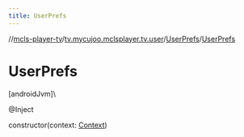 ```yaml
---
title: UserPrefs
---
```

//[mcls-player-tv](../../../index.html)/[tv.mycujoo.mclsplayer.tv.user](../index.html)/[UserPrefs](index.html)/[UserPrefs](-user-prefs.html)



# UserPrefs



[androidJvm]\




@Inject



constructor(context: [Context](https://developer.android.com/reference/kotlin/android/content/Context.html))




